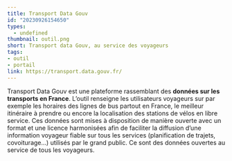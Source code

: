 ```yaml
---
title: Transport Data Gouv
id: "20230926154650"
types:
  - undefined
thumbnail: outil.png
short: Transport data Gouv, au service des voyageurs
tags:
- outil
- portail
link: https://transport.data.gouv.fr/
---
```


Transport Data Gouv est une plateforme rassemblant des **données sur les transports en France**. L’outil renseigne les utilisateurs voyageurs sur par exemple les horaires des lignes de bus partout en France, le meilleur itinéraire à prendre ou encore la localisation des stations de vélos en libre service. Ces données sont mises à disposition de manière ouverte avec un format et une licence harmonisées afin de faciliter la diffusion d’une information voyageur fiable sur tous les services (planification de trajets, covoiturage…) utilisés par le grand public.
Ce sont des données ouvertes au service de tous les voyageurs.

